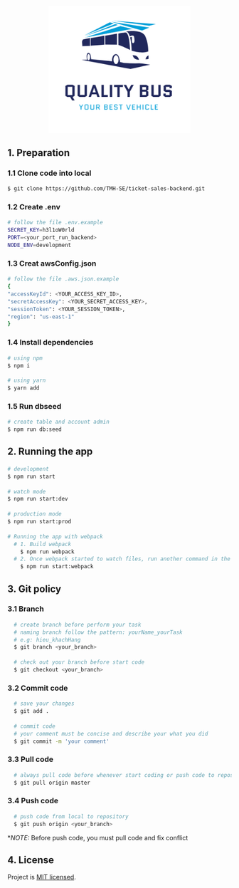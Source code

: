 <p align="center">
  <img src="assets/images/logo.png" width="320" alt="Logo" />
</p>

## 1. Preparation

### 1.1 Clone code into local

```bash
$ git clone https://github.com/TMH-SE/ticket-sales-backend.git
```

### 1.2 Create .env

```bash
# follow the file .env.example
SECRET_KEY=h3l1oW0rld
PORT=<your_port_run_backend>
NODE_ENV=development
```

### 1.3 Creat awsConfig.json

```bash
# follow the file .aws.json.example
{
"accessKeyId": <YOUR_ACCESS_KEY_ID>,
"secretAccessKey": <YOUR_SECRET_ACCESS_KEY>,
"sessionToken": <YOUR_SESSION_TOKEN>,
"region": "us-east-1"
}
```

### 1.4 Install dependencies

```bash
# using npm
$ npm i

# using yarn
$ yarn add
```

### 1.5 Run dbseed

```bash
# create table and account admin
$ npm run db:seed
```

## 2. Running the app

```bash
# development
$ npm run start

# watch mode
$ npm run start:dev

# production mode
$ npm run start:prod

# Running the app with webpack
  # 1. Build webpack
    $ npm run webpack
  # 2. Once webpack started to watch files, run another command in the another command line window:
    $ npm run start:webpack
```

## 3. Git policy

### 3.1 Branch

```bash
  # create branch before perform your task
  # naming branch follow the pattern: yourName_yourTask
  # e.g: hieu_khachHang
  $ git branch <your_branch>

  # check out your branch before start code
  $ git checkout <your_branch>
```

### 3.2 Commit code

```bash
  # save your changes
  $ git add .

  # commit code
  # your comment must be concise and describe your what you did
  $ git commit -m 'your comment'
```

### 3.3 Pull code

```bash
  # always pull code before whenever start coding or push code to repository
  $ git pull origin master
```

### 3.4 Push code

```bash
  # push code from local to repository
  $ git push origin <your_branch>
```

\*_*NOTE:*_ Before push code, you must pull code and fix conflict

## 4. License

Project is [MIT licensed](LICENSE).
